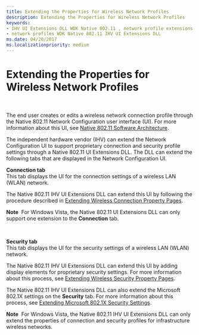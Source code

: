 ```yaml
---
title: Extending the Properties for Wireless Network Profiles
description: Extending the Properties for Wireless Network Profiles
keywords:
- IHV UI Extensions DLL WDK Native 802.11 , network profile extensions
- network profiles WDK Native 802.11 IHV UI Extensions DLL
ms.date: 04/20/2017
ms.localizationpriority: medium
---
```


# Extending the Properties for Wireless Network Profiles




 

The end user creates or edits a wireless network connection profile through the Native 802.11 Network Configuration user interface (UI). For more information about this UI, see [Native 802.11 Software Architecture](/previous-versions/windows/hardware/wireless/native-802-11-software-architecture).

The independent hardware vendor (IHV) can extend the Network Configuration UI to support proprietary connection and security profile settings through a Native 802.11 UI Extensions DLL. The DLL can extend the following tabs that are displayed in the Network Configuration UI.

<a href="" id="connection-tab"></a>**Connection tab**  
This tab displays the UI for the connection settings of a wireless LAN (WLAN) network.

The Native 802.11 IHV UI Extensions DLL can extend this UI by following the procedure described in [Extending Wireless Connection Property Pages](extending-wireless-connection-properties.md).

**Note**  For Windows Vista, the Native 802.11 UI Extensions DLL can only support one extension to the **Connection** tab.

 

<a href="" id="security-tab-------"></a>**Security tab**   
This tab displays the UI for the security settings of a wireless LAN (WLAN) network.

The Native 802.11 IHV UI Extensions DLL can extend this UI by adding display elements for proprietary security settings. For more information about this process, see [Extending Wireless Security Property Pages](extending-wireless-security-properties.md).

The Native 802.11 IHV UI Extensions DLL can also extend the Microsoft 802.1X settings on the **Security** tab. For more information about this process, see [Extending Microsoft 802.1X Security Settings](extending-microsoft-802-1x-security-settings.md).

**Note**  For Windows Vista, the Native 802.11 IHV UI Extensions DLL can only extend the properties of connection and security profiles for infrastructure wireless networks.

 

 

 
